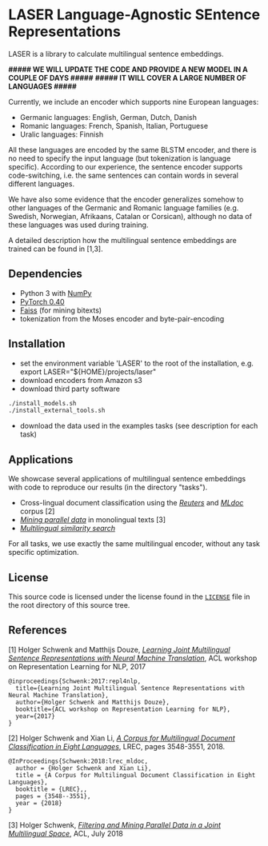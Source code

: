 # LASER  Language-Agnostic SEntence Representations

LASER is a library to calculate multilingual sentence embeddings.


**##### WE WILL UPDATE THE CODE AND PROVIDE A NEW MODEL IN A COUPLE OF DAYS #####**
**#####              IT WILL COVER A LARGE NUMBER OF LANGUAGES              #####**


Currently, we include an encoder which supports nine European languages:
* Germanic languages: English, German, Dutch, Danish
* Romanic languages: French, Spanish, Italian, Portuguese
* Uralic languages: Finnish

All these languages are encoded by the same BLSTM encoder, and there is no need
to specify the input language (but tokenization is language specific).
According to our experience, the sentence encoder supports code-switching, i.e.
the same sentences can contain words in several different languages.

We have also some evidence that the encoder generalizes somehow to other
languages of the Germanic and Romanic language families (e.g. Swedish,
Norwegian, Afrikaans, Catalan or Corsican), although no data of these languages
was used during training.

A detailed description how the multilingual sentence embeddings are trained can
be found in [1,3].

## Dependencies
* Python 3 with [NumPy](http://www.numpy.org/)
* [PyTorch 0.40](http://pytorch.org/)
* [Faiss](https://github.com/facebookresearch/faiss) (for mining bitexts)
* tokenization from the Moses encoder and byte-pair-encoding

## Installation
* set the environment variable 'LASER' to the root of the installation, e.g.
  export LASER="${HOME}/projects/laser"
* download encoders from Amazon s3
* download third party software
```bash
./install_models.sh
./install_external_tools.sh
```
* download the data used in the examples tasks (see  description for each task)

## Applications

We showcase several applications of multilingual sentence embeddings
with code to reproduce our results (in the directory "tasks").

* Cross-lingual document classification using the
  [*Reuters*](https://github.com/facebookresearch/LASER/tree/master/tasks/reuters)
   and [*MLdoc*](https://github.com/facebookresearch/LASER/tree/master/tasks/mldoc) corpus [2]
* [*Mining parallel data*](https://github.com/facebookresearch/LASER/tree/master/tasks/bucc)
  in monolingual texts [3]
* [*Multilingual similarity search*](https://github.com/facebookresearch/LASER/tree/master/tasks/similarity) 

For all tasks, we use exactly the same multilingual encoder, without any task specific optimization.

## License

This source code is licensed under the license found in the [`LICENSE`](LICENSE) file in the root directory of this source tree.

## References

[1] Holger Schwenk and Matthijs Douze,
    [*Learning Joint Multilingual Sentence Representations with Neural Machine Translation*](https://aclanthology.info/papers/W17-2619/w17-2619),
    ACL workshop on Representation Learning for NLP, 2017
```
@inproceedings{Schwenk:2017:repl4nlp,
  title={Learning Joint Multilingual Sentence Representations with Neural Machine Translation},
  author={Holger Schwenk and Matthijs Douze},
  booktitle={ACL workshop on Representation Learning for NLP},
  year={2017}
}
```

[2]  Holger Schwenk and Xian Li,
    [*A Corpus for Multilingual Document Classification in Eight Languages*](http://www.lrec-conf.org/proceedings/lrec2018/pdf/658.pdf),
    LREC, pages 3548-3551, 2018.

```
@InProceedings{Schwenk:2018:lrec_mldoc,
  author = {Holger Schwenk and Xian Li},
  title = {A Corpus for Multilingual Document Classification in Eight Languages},
  booktitle = {LREC},,
  pages = {3548--3551},
  year = {2018}
}
```

[3] Holger Schwenk,
    [*Filtering and Mining Parallel Data in a Joint Multilingual Space*](https://arxiv.org/abs/1805.09822),
    ACL, July 2018
